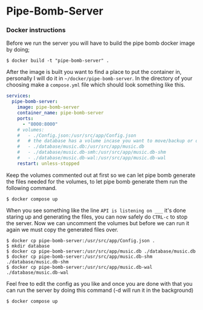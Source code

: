 # Pipe-Bomb-Server
### Docker instructions
Before we run the server you will have to build the pipe bomb docker image by doing;
```
$ docker build -t "pipe-bomb-server" .
```
After the image is built you want to find a place to put the container in, personally I will do it in `~/docker/pipe-bomb-server`. In the directory of your choosing make a `compose.yml` file which should look something like this.
```yaml
services:
  pipe-bomb-server:
    image: pipe-bomb-server
    container_name: pipe-bomb-server
    ports:
      - "8000:8000"
    # volumes:
    #   - ./Config.json:/usr/src/app/Config.json
    #   # the database has a volume incase you want to move/backup or do anything else with the files
    #   - ./database/music.db:/usr/src/app/music.db
    #   - ./database/music.db-smh:/usr/src/app/music.db-shm
    #   - ./database/music.db-wal:/usr/src/app/music.db-wal
    restart: unless-stopped
```
Keep the volumes commented out at first so we can let pipe bomb generate the files needed for the volumes, to let pipe bomb generate them run the following command.
```
$ docker compose up
```
When you see something like the line `API is listening on ___` it's done staring up and generating the files, you can now safely do `CTRL-c` to stop the server. Now we can uncomment the volumes but before we can run it again we must copy the generated files over.
```
$ docker cp pipe-bomb-server:/usr/src/app/Config.json .
$ mkdir database
$ docker cp pipe-bomb-server:/usr/src/app/music.db ./database/music.db
$ docker cp pipe-bomb-server:/usr/src/app/music.db-shm ./database/music.db-shm
$ docker cp pipe-bomb-server:/usr/src/app/music.db-wal ./database/music.db-wal
```
Feel free to edit the config as you like and once you are done with that you can run the server by doing this command (-d will run it in the background)
```
$ docker compose up
```
